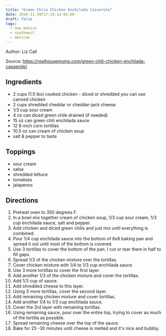 ```yaml
---
title: "Green Chile Chicken Enchilada Casserole"
date: 2019-11-29T17:19:14-05:00
draft: false
tags:
  - new mexico
  - southwest
  - mexican
---
```


Author: Liz Call

Source: https://realhousemoms.com/green-chili-chicken-enchilada-casserole/

## Ingredients

* 2 cups (1.5 lbs) cooked chicken - diced or shredded you can use canned chicken
* 2 cups shredded cheddar or cheddar-jack cheese
* 1/3 cup sour cream
* 4 oz can diced green chile drained (if needed)
* 15 oz can green chili enchilada sauce
* 12 6-inch corn tortillas
* 10.5 oz can cream of chicken soup
* salt & pepper to taste

## Toppings

* sour cream
* salsa
* shredded lettuce
* tomatoes
* jalapenos

## Directions

1. Preheat oven to 350 degrees F.
2. In a bowl mix together cream of chicken soup, 1/3 cup sour cream, 1/3 cup enchilada sauce, salt and pepper.
3. Add chicken and diced green chilis and just mix until everything is combined.
4. Pour 1/4 cup enchilada sauce into the bottom of 8x8 baking pan and spread it out until most of the bottom is covered.
5. Use 3 tortillas to cover the bottom of the pan. I cut or tear them in half to fill gaps.
6. Spread 1/3 of the chicken mixture over the tortillas.
7. Cover chicken mixture with 1/4 to 1/3 cup enchilada sauce.
8. Use 3 more tortillas to cover the first layer.
9. Add another 1/3 of the chicken mixture and cover the tortillas.
10. Add 1/3 cup of sauce.
11. Add shredded cheese to this layer.
12. Using 3 more tortillas, cover the second layer.
13. Add remaining chicken mixture and cover tortillas.
14. Add another 1/4 to 1/3 cup enchilada sauce.
15. Cover the 3rd layer with remaining tortillas.
16. Using remaining sauce, pour over the entire top, trying to cover as much of the tortilla as possible.
17. Spread remaining cheese over the top of the sauce.
18. Bake for 25 -30 minutes until cheese is melted and it's nice and bubbly.
